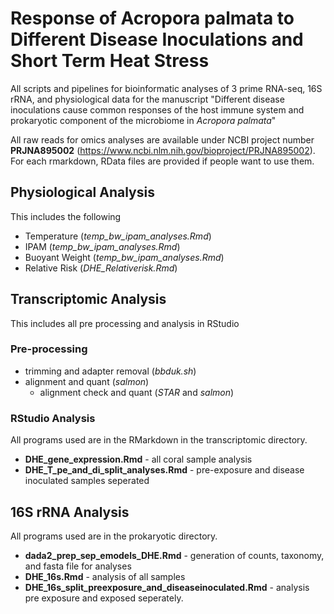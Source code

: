 # Response of Acropora palmata to Different Disease Inoculations and Short Term Heat Stress  
All scripts and pipelines for bioinformatic analyses of 3 prime RNA-seq, 16S rRNA, and physiological data for the manuscript "Different disease inoculations cause common responses of the host immune system and prokaryotic component of the microbiome in *Acropora palmata*"  
  
All raw reads for omics analyses are available under NCBI project number **PRJNA895002** (https://www.ncbi.nlm.nih.gov/bioproject/PRJNA895002). 
For each rmarkdown, RData files are provided if people want to use them.  
  
## Physiological Analysis  
This includes the following  
- Temperature (*temp_bw_ipam_analyses.Rmd*)
- IPAM (*temp_bw_ipam_analyses.Rmd*)
- Buoyant Weight (*temp_bw_ipam_analyses.Rmd*)
- Relative Risk (*DHE_Relativerisk.Rmd*)  
  
  
## Transcriptomic Analysis  
This includes all pre processing and analysis in RStudio  
  
### Pre-processing  
- trimming and adapter removal (*bbduk.sh*)  
- alignment and quant (*salmon*)
  - alignment check and quant (*STAR* and *salmon*)  
  
### RStudio Analysis  
All programs used are in the RMarkdown in the transcriptomic directory.  
- **DHE_gene_expression.Rmd** - all coral sample analysis  
- **DHE_T_pe_and_di_split_analyses.Rmd** - pre-exposure and disease inoculated samples seperated
  
  
## 16S rRNA Analysis  
  
All programs used are in the prokaryotic directory.  
- **dada2_prep_sep_emodels_DHE.Rmd** - generation of counts, taxonomy, and fasta file for analyses
- **DHE_16s.Rmd** - analysis of all samples
- **DHE_16s_split_preexposure_and_diseaseinoculated.Rmd** - analysis pre exposure and exposed seperately. 
